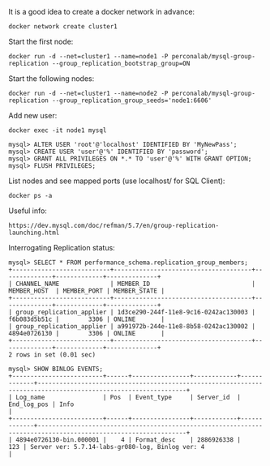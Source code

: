 It is a good idea to create a docker network in advance:

    docker network create cluster1

Start the first node:

    docker run -d --net=cluster1 --name=node1 -P perconalab/mysql-group-replication --group_replication_bootstrap_group=ON

Start the following nodes:

    docker run -d --net=cluster1 --name=node2 -P perconalab/mysql-group-replication --group_replication_group_seeds='node1:6606' 

Add new user:

    docker exec -it node1 mysql

    mysql> ALTER USER 'root'@'localhost' IDENTIFIED BY 'MyNewPass';
    mysql> CREATE USER 'user'@'%' IDENTIFIED BY 'password';
    mysql> GRANT ALL PRIVILEGES ON *.* TO 'user'@'%' WITH GRANT OPTION;
    mysql> FLUSH PRIVILEGES;

List nodes and see mapped ports (use localhost/<mapped port> for SQL Client):

    docker ps -a

Useful info:

    https://dev.mysql.com/doc/refman/5.7/en/group-replication-launching.html

Interrogating Replication status:

    mysql> SELECT * FROM performance_schema.replication_group_members;
    +---------------------------+--------------------------------------+--------------+-------------+--------------+
    | CHANNEL_NAME              | MEMBER_ID                            | MEMBER_HOST  | MEMBER_PORT | MEMBER_STATE |
    +---------------------------+--------------------------------------+--------------+-------------+--------------+
    | group_replication_applier | 1d3ce290-244f-11e8-9c16-0242ac130003 | f6b083d5b51c |        3306 | ONLINE       |
    | group_replication_applier | a991972b-244e-11e8-8b58-0242ac130002 | 4894e0726130 |        3306 | ONLINE       |
    +---------------------------+--------------------------------------+--------------+-------------+--------------+
    2 rows in set (0.01 sec)
    
    mysql> SHOW BINLOG EVENTS;
    +-------------------------+------+----------------+------------+-------------+---------------------------------------------------------------------------------------------------------------+
    | Log_name                | Pos  | Event_type     | Server_id  | End_log_pos | Info                                                                                                          |
    +-------------------------+------+----------------+------------+-------------+---------------------------------------------------------------------------------------------------------------+
    | 4894e0726130-bin.000001 |    4 | Format_desc    | 2886926338 |         123 | Server ver: 5.7.14-labs-gr080-log, Binlog ver: 4                                                              |
